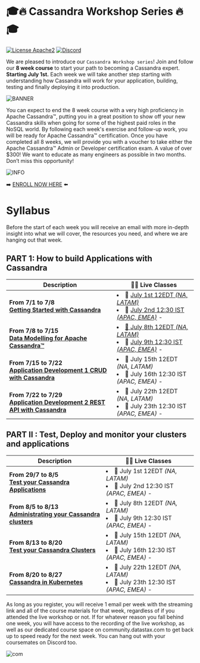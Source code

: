 # 🎓🔥 Cassandra Workshop Series 🔥🎓

[![License Apache2](https://img.shields.io/hexpm/l/plug.svg)](http://www.apache.org/licenses/LICENSE-2.0)
[![Discord](https://img.shields.io/discord/685554030159593522)](https://discord.com/widget?id=685554030159593522&theme=dark)

We are pleased to introduce our `Cassandra Workshop series`! Join and follow our **8 week course** to start your path to becoming a Cassandra expert. **Starting July 1st.** Each week we will take another step starting with understanding how Cassandra will work for your application, building, testing and finally deploying it into production.

![BANNER](https://img.evbuc.com/https%3A%2F%2Fcdn.evbuc.com%2Fimages%2F104032164%2F312276190164%2F1%2Foriginal.20200619-083832?w=1080&auto=format%2Ccompress&q=75&sharp=10&rect=0%2C0%2C2160%2C1080&s=280bc415dcd91bae37c8e3729447c6fb)

You can expect to end the 8 week course with a very high proficiency in Apache Cassandra™, putting you in a great position to show off your new Cassandra skills when going for some of the highest paid roles in the NoSQL world. By following each week's exercise and follow-up work, you will be ready for Apache Cassandra™ certification. Once you have completed all 8 weeks, we will provide you with a voucher to take either the Apache Cassandra™ Admin or Developer certification exam. A value of over $300! We want to educate as many engineers as possible in two months. Don’t miss this opportunity!

![INFO](https://img.evbuc.com/https%3A%2F%2Fcdn.evbuc.com%2Fimages%2F104059058%2F312276190164%2F1%2Foriginal.20200619-150816?h=2000&w=720&auto=format%2Ccompress&q=75&sharp=10&s=dbaf38edb1e9e83a43331dcda10eee06)

➡️ [ENROLL NOW HERE](https://www.eventbrite.com/e/cassandra-workshop-series-your-path-to-becoming-a-cassandra-expert-tickets-110114461318) ⬅️



# Syllabus

Before the start of each week you will receive an email with more in-depth insight into what we will cover, the resources you need, and where we are hanging out that week.

## PART 1: How to build Applications with Cassandra

| Description | 👨‍🏫 Live Classes |
|---|---|
| **From 7/1 to 7/8**<br/>**[Getting Started with Cassandra](./week1%20-%20Getting%20Started%20with%20Cassandra)**| <li>📅 [July 1st 12EDT *(NA, LATAM)*](https://www.youtube.com/watch?v=y4Gt_LQ8sdA)<li> 📅 [July 2nd 12:30 IST *(APAC, EMEA)*](https://www.youtube.com/watch?v=VW8C3nU0EzQ) -|
| **From 7/8 to 7/15**<br/>**[Data Modelling for Apache Cassandra™](./week1-getting-started-with-cassandra)**| <li>[📅 July 8th 12EDT *(NA, LATAM)*](https://www.youtube.com/watch?v=5NoixINC9l4)<li> 📅 [July 9th 12:30 IST *(APAC, EMEA)*](https://www.youtube.com/watch?v=V7dnCeJrtD4) -|
| **From 7/15 to 7/22**<br/>**[Application Development 1 CRUD with Cassandra](./week1-getting-started-with-cassandra)**|<li>📅 July 15th 12EDT *(NA, LATAM)*<li> 📅 July 16th 12:30 IST *(APAC, EMEA)* -|
| **From 7/22 to 7/29**<br/>**[Application Development 2 REST API with Cassandra](./week1-getting-started-with-cassandra)**|<li>📅 July 22th 12EDT *(NA, LATAM)*<li> 📅 July 23th 12:30 IST *(APAC, EMEA)* -|

## PART II : Test, Deploy and monitor your clusters and applications

| Description | 👨‍🏫 Live Classes |
|---|---|
| **From 29/7 to 8/5**<br/>**[Test your Cassandra Applications](./week1-getting-started-with-cassandra)**| <li>📅 July 1st 12EDT *(NA, LATAM)*<li> 📅 July 2nd 12:30 IST *(APAC, EMEA)* -|
| **From 8/5 to 8/13**<br/>**[Administrating your Cassandra clusters](./week1-getting-started-with-cassandra)**| <li>📅 July 8th 12EDT *(NA, LATAM)*<li> 📅 July 9th 12:30 IST *(APAC, EMEA)* -|
| **From 8/13 to 8/20**<br/>**[Test your Cassandra Clusters](./week1-getting-started-with-cassandra)**|<li>📅 July 15th 12EDT *(NA, LATAM)*<li> 📅 July 16th 12:30 IST *(APAC, EMEA)* -|
| **From 8/20 to 8/27**<br/>**[Cassandra in Kubernetes](./week1-getting-started-with-cassandra)**|<li>📅 July 22th 12EDT *(NA, LATAM)*<li> 📅 July 23th 12:30 IST *(APAC, EMEA)* -|

As long as you register, you will receive 1 email per week with the streaming link and all of the course materials for that week, regardless of if you attended the live workshop or not. If for whatever reason you fall behind one week, you will have access to the recording of the live workshop, as well as our dedicated course space on community.datastax.com to get back up to speed ready for the next week. You can hang out with your coursemates on Discord too.

![com](https://img.evbuc.com/https%3A%2F%2Fcdn.evbuc.com%2Fimages%2F104057250%2F312276190164%2F1%2Foriginal.20200619-144936?h=2000&w=720&auto=format%2Ccompress&q=75&sharp=10&s=f84ee0bb96e9b32caa7527e0f58cde30)


